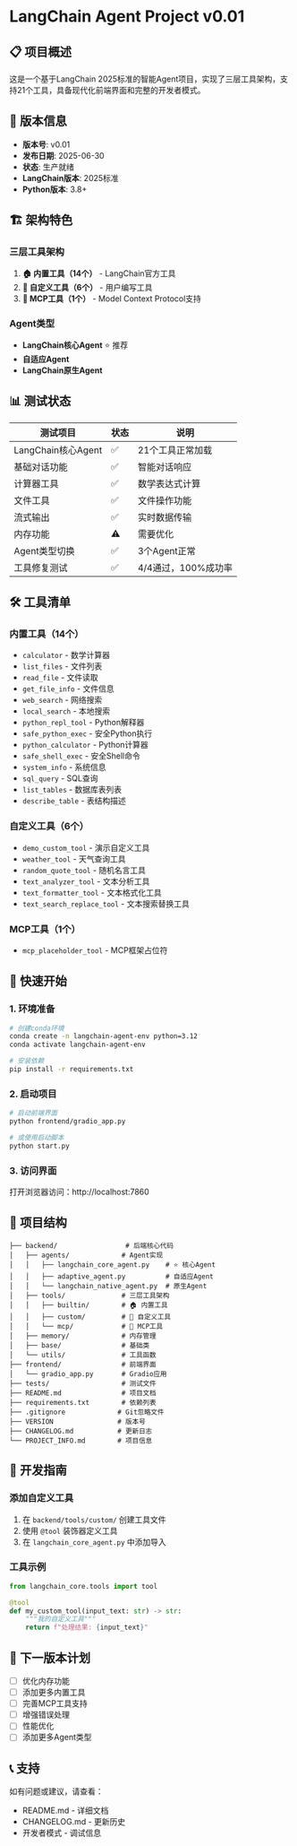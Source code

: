 # LangChain Agent Project v0.01

## 📋 项目概述

这是一个基于LangChain 2025标准的智能Agent项目，实现了三层工具架构，支持21个工具，具备现代化前端界面和完整的开发者模式。

## 🎯 版本信息

- **版本号**: v0.01
- **发布日期**: 2025-06-30
- **状态**: 生产就绪
- **LangChain版本**: 2025标准
- **Python版本**: 3.8+

## 🏗️ 架构特色

### 三层工具架构
1. **🏠 内置工具（14个）** - LangChain官方工具
2. **🔧 自定义工具（6个）** - 用户编写工具
3. **🔗 MCP工具（1个）** - Model Context Protocol支持

### Agent类型
- **LangChain核心Agent** ⭐ 推荐
- **自适应Agent** 
- **LangChain原生Agent**

## 📊 测试状态

| 测试项目 | 状态 | 说明 |
|---------|------|------|
| LangChain核心Agent | ✅ | 21个工具正常加载 |
| 基础对话功能 | ✅ | 智能对话响应 |
| 计算器工具 | ✅ | 数学表达式计算 |
| 文件工具 | ✅ | 文件操作功能 |
| 流式输出 | ✅ | 实时数据传输 |
| 内存功能 | ⚠️ | 需要优化 |
| Agent类型切换 | ✅ | 3个Agent正常 |
| 工具修复测试 | ✅ | 4/4通过，100%成功率 |

## 🛠️ 工具清单

### 内置工具（14个）
- `calculator` - 数学计算器
- `list_files` - 文件列表
- `read_file` - 文件读取
- `get_file_info` - 文件信息
- `web_search` - 网络搜索
- `local_search` - 本地搜索
- `python_repl_tool` - Python解释器
- `safe_python_exec` - 安全Python执行
- `python_calculator` - Python计算器
- `safe_shell_exec` - 安全Shell命令
- `system_info` - 系统信息
- `sql_query` - SQL查询
- `list_tables` - 数据库表列表
- `describe_table` - 表结构描述

### 自定义工具（6个）
- `demo_custom_tool` - 演示自定义工具
- `weather_tool` - 天气查询工具
- `random_quote_tool` - 随机名言工具
- `text_analyzer_tool` - 文本分析工具
- `text_formatter_tool` - 文本格式化工具
- `text_search_replace_tool` - 文本搜索替换工具

### MCP工具（1个）
- `mcp_placeholder_tool` - MCP框架占位符

## 🚀 快速开始

### 1. 环境准备
```bash
# 创建conda环境
conda create -n langchain-agent-env python=3.12
conda activate langchain-agent-env

# 安装依赖
pip install -r requirements.txt
```

### 2. 启动项目
```bash
# 启动前端界面
python frontend/gradio_app.py

# 或使用启动脚本
python start.py
```

### 3. 访问界面
打开浏览器访问：http://localhost:7860

## 📁 项目结构

```
├── backend/                 # 后端核心代码
│   ├── agents/             # Agent实现
│   │   ├── langchain_core_agent.py    # ⭐ 核心Agent
│   │   ├── adaptive_agent.py          # 自适应Agent
│   │   └── langchain_native_agent.py  # 原生Agent
│   ├── tools/              # 三层工具架构
│   │   ├── builtin/        # 🏠 内置工具
│   │   ├── custom/         # 🔧 自定义工具
│   │   └── mcp/            # 🔗 MCP工具
│   ├── memory/             # 内存管理
│   ├── base/               # 基础类
│   └── utils/              # 工具函数
├── frontend/               # 前端界面
│   └── gradio_app.py       # Gradio应用
├── tests/                  # 测试文件
├── README.md               # 项目文档
├── requirements.txt        # 依赖列表
├── .gitignore             # Git忽略文件
├── VERSION                # 版本号
├── CHANGELOG.md           # 更新日志
└── PROJECT_INFO.md        # 项目信息
```

## 🔧 开发指南

### 添加自定义工具
1. 在 `backend/tools/custom/` 创建工具文件
2. 使用 `@tool` 装饰器定义工具
3. 在 `langchain_core_agent.py` 中添加导入

### 工具示例
```python
from langchain_core.tools import tool

@tool
def my_custom_tool(input_text: str) -> str:
    """我的自定义工具"""
    return f"处理结果: {input_text}"
```

## 🎯 下一版本计划

- [ ] 优化内存功能
- [ ] 添加更多内置工具
- [ ] 完善MCP工具支持
- [ ] 增强错误处理
- [ ] 性能优化
- [ ] 添加更多Agent类型

## 📞 支持

如有问题或建议，请查看：
- README.md - 详细文档
- CHANGELOG.md - 更新历史
- 开发者模式 - 调试信息
